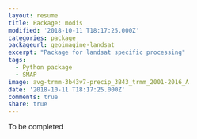 ```yaml
---
layout: resume
title: Package: modis
modified: '2018-10-11 T18:17:25.000Z'
categories: package
packageurl: geoimagine-landsat
excerpt: "Package for landsat specific processing"
tags:
  - Python package
  - SMAP
image: avg-trmm-3b43v7-precip_3B43_trmm_2001-2016_A
date: '2018-10-11 T18:17:25.000Z'
comments: true
share: true
---
```


To be completed
